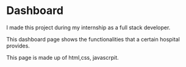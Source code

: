 # Dashboard

I made this project during my internship as a full stack developer.

This dashboard page shows the functionalities that a certain hospital provides.

This page is made up of html,css, javascrpit.


